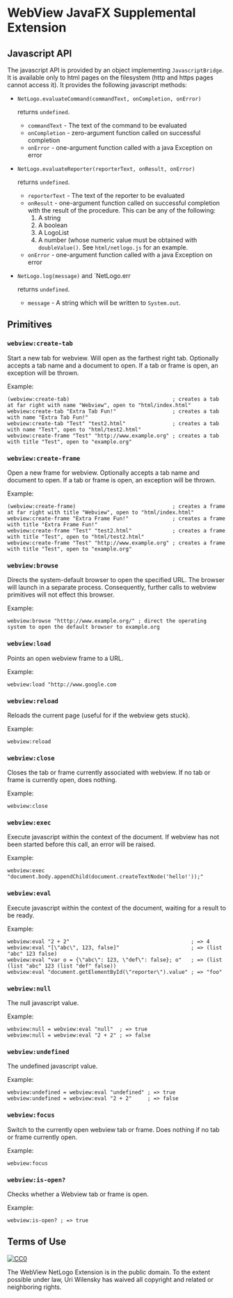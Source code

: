 # WebView JavaFX Supplemental Extension

## Javascript API

The javascript API is provided by an object implementing `JavascriptBridge`.
It is available only to html pages on the filesystem (http and https pages cannot access it).
It provides the following javascript methods:

* `NetLogo.evaluateCommand(commandText, onCompletion, onError)`

  returns `undefined`.

  * `commandText` - The text of the command to be evaluated
  * `onCompletion` - zero-argument function called on successful completion
  * `onError` - one-argument function called with a java Exception on error

* `NetLogo.evaluateReporter(reporterText, onResult, onError)`

  returns `undefined`.

  * `reporterText` - The text of the reporter to be evaluated
  * `onResult` - one-argument function called on successful completion with the result of the procedure. This can be any of the following:
    1. A string
    2. A boolean
    3. A LogoList
    4. A number (whose numeric value must be obtained with `doubleValue()`. See `html/netlogo.js` for an example.
  * `onError` - one-argument function called with a java Exception on error

* `NetLogo.log(message)` and `NetLogo.err

  returns `undefined`.

  * `message` - A string which will be written to `System.out`.

## Primitives

### `webview:create-tab`

Start a new tab for webview. Will open as the farthest right tab.
Optionally accepts a tab name and a document to open.
If a tab or frame is open, an exception will be thrown.

Example:
```NetLogo
(webview:create-tab)                                 ; creates a tab at far right with name "Webview", open to "html/index.html"
webview:create-tab "Extra Tab Fun!"                  ; creates a tab with name "Extra Tab Fun!"
webview:create-tab "Test" "test2.html"               ; creates a tab with name "Test", open to "html/test2.html"
webview:create-frame "Test" "http://www.example.org" ; creates a tab with title "Test", open to "example.org"
```

### `webview:create-frame`

Open a new frame for webview.
Optionally accepts a tab name and document to open.
If a tab or frame is open, an exception will be thrown.

Example:
```NetLogo
(webview:create-frame)                               ; creates a frame at far right with title "Webview", open to "html/index.html"
webview:create-frame "Extra Frame Fun!"              ; creates a frame with title "Extra Frame Fun!"
webview:create-frame "Test" "test2.html"             ; creates a frame with title "Test", open to "html/test2.html"
webview:create-frame "Test" "http://www.example.org" ; creates a frame with title "Test", open to "example.org"
```

### `webview:browse`

Directs the system-default browser to open the specified URL.
The browser will launch in a separate process.
Consequently, further calls to webview primitives will not effect this browser.

Example:
```NetLogo
webview:browse "htttp://www.example.org/" ; direct the operating system to open the default browser to example.org
```

### `webview:load`

Points an open webview frame to a URL.

Example:
```NetLogo
webview:load "http://www.google.com
```

### `webview:reload`

Reloads the current page (useful for if the webview gets stuck).

Example:
```NetLogo
webview:reload
```

### `webview:close`

Closes the tab or frame currently associated with webview.
If no tab or frame is currently open, does nothing.

Example:
```NetLogo
webview:close
```

### `webview:exec`

Execute javascript within the context of the document.
If webview has not been started before this call, an error will be raised.

Example:

```NetLogo
webview:exec "document.body.appendChild(document.createTextNode('hello!'));"
```

### `webview:eval`

Execute javascript within the context of the document, waiting for a result to be ready.

Example:

```NetLogo
webview:eval "2 + 2"                                       ; => 4
webview:eval "[\"abc\", 123, false]"                       ; => (list "abc" 123 false)
webview:eval "var o = {\"abc\": 123, \"def\": false}; o"   ; => (list (list "abc" 123 (list "def" false))
webview:eval "document.getElementById(\"reporter\").value" ; => "foo"
```

### `webview:null`

The null javascript value.

Example:

```NetLogo
webview:null = webview:eval "null"  ; => true
webview:null = webview:eval "2 + 2" ; => false
```

### `webview:undefined`

The undefined javascript value.

Example:
```NetLogo
webview:undefined = webview:eval "undefined" ; => true
webview:undefined = webview:eval "2 + 2"     ; => false
```

### `webview:focus`

Switch to the currently open webview tab or frame.
Does nothing if no tab or frame currently open.

Example:

```NetLogo
webview:focus
```

### `webview:is-open?`

Checks whether a Webview tab or frame is open.

Example:

```NetLogo
webview:is-open? ; => true
```

## Terms of Use

[![CC0](http://i.creativecommons.org/p/zero/1.0/88x31.png)](http://creativecommons.org/publicdomain/zero/1.0/)

The WebView NetLogo Extension is in the public domain.  To the extent possible under law, Uri Wilensky has waived all copyright and related or neighboring rights.

